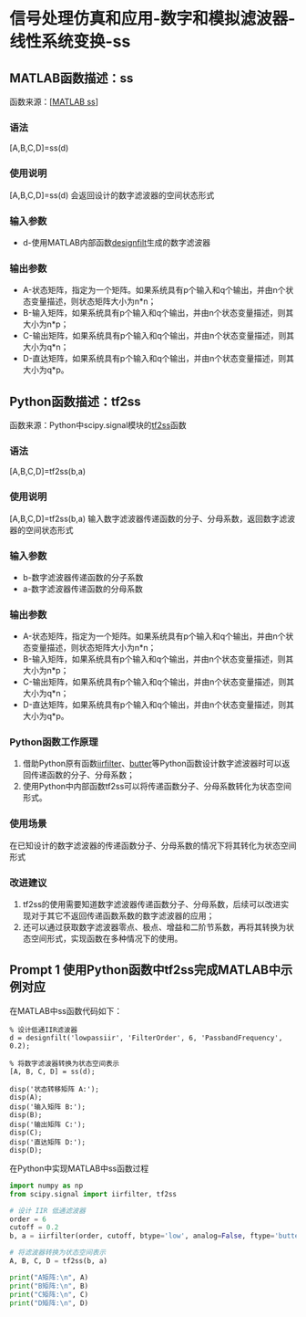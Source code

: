 # 信号处理仿真和应用-数字和模拟滤波器-线性系统变换-ss
## MATLAB函数描述：ss
函数来源：[[MATLAB ss](https://ww2.mathworks.cn/help/signal/ref/ss.html?s_tid=doc_ta)]
### 语法
[A,B,C,D]=ss(d) 
### 使用说明
[A,B,C,D]=ss(d) 会返回设计的数字滤波器的空间状态形式
### 输入参数
+ d-使用MATLAB内部函数[designfilt](https://ww2.mathworks.cn/help/signal/ref/designfilt.html?s_tid=doc_ta)生成的数字滤波器
### 输出参数
+ A-状态矩阵，指定为一个矩阵。如果系统具有p个输入和q个输出，并由n个状态变量描述，则状态矩阵大小为n*n；
+ B-输入矩阵，如果系统具有p个输入和q个输出，并由n个状态变量描述，则其大小为n*p；
+ C-输出矩阵，如果系统具有p个输入和q个输出，并由n个状态变量描述，则其大小为q*n；
+ D-直达矩阵，如果系统具有p个输入和q个输出，并由n个状态变量描述，则其大小为q*p。

## Python函数描述：tf2ss
函数来源：Python中scipy.signal模块的[tf2ss](https://docs.scipy.org/doc/scipy/reference/generated/scipy.signal.tf2ss.html#scipy.signal.tf2ss)函数
### 语法
[A,B,C,D]=tf2ss(b,a) 
### 使用说明
[A,B,C,D]=tf2ss(b,a) 输入数字滤波器传递函数的分子、分母系数，返回数字滤波器的空间状态形式
### 输入参数
+ b-数字滤波器传递函数的分子系数  
+ a-数字滤波器传递函数的分母系数
### 输出参数
+ A-状态矩阵，指定为一个矩阵。如果系统具有p个输入和q个输出，并由n个状态变量描述，则状态矩阵大小为n*n；
+ B-输入矩阵，如果系统具有p个输入和q个输出，并由n个状态变量描述，则其大小为n*p；
+ C-输出矩阵，如果系统具有p个输入和q个输出，并由n个状态变量描述，则其大小为q*n；
+ D-直达矩阵，如果系统具有p个输入和q个输出，并由n个状态变量描述，则其大小为q*p。

### Python函数工作原理
1. 借助Python原有函数[iirfilter](https://docs.scipy.org/doc/scipy/reference/generated/scipy.signal.iirfilter.html#scipy.signal.iirfilter)、[butter](https://docs.scipy.org/doc/scipy/reference/generated/scipy.signal.butter.html#scipy.signal.butter)等Python函数设计数字滤波器时可以返回传递函数的分子、分母系数；
2. 使用Python中内部函数tf2ss可以将传递函数分子、分母系数转化为状态空间形式。

### 使用场景
在已知设计的数字滤波器的传递函数分子、分母系数的情况下将其转化为状态空间形式

### 改进建议
1. tf2ss的使用需要知道数字滤波器传递函数分子、分母系数，后续可以改进实现对于其它不返回传递函数系数的数字滤波器的应用；
2. 还可以通过获取数字滤波器零点、极点、增益和二阶节系数，再将其转换为状态空间形式，实现函数在多种情况下的使用。

## Prompt 1 使用Python函数中tf2ss完成MATLAB中示例对应
在MATLAB中ss函数代码如下：
```
% 设计低通IIR滤波器
d = designfilt('lowpassiir', 'FilterOrder', 6, 'PassbandFrequency', 0.2);

% 将数字滤波器转换为状态空间表示
[A, B, C, D] = ss(d);

disp('状态转移矩阵 A:');
disp(A);
disp('输入矩阵 B:');
disp(B);
disp('输出矩阵 C:');
disp(C);
disp('直达矩阵 D:');
disp(D);
```
在Python中实现MATLAB中ss函数过程
```Python
import numpy as np
from scipy.signal import iirfilter, tf2ss

# 设计 IIR 低通滤波器
order = 6
cutoff = 0.2
b, a = iirfilter(order, cutoff, btype='low', analog=False, ftype='butter')

# 将滤波器转换为状态空间表示
A, B, C, D = tf2ss(b, a)

print("A矩阵:\n", A)
print("B矩阵:\n", B)
print("C矩阵:\n", C)
print("D矩阵:\n", D)
```